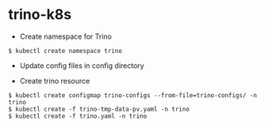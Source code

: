 # trino-k8s

* Create namespace for Trino
```
$ kubectl create namespace trino
```

* Update config files in config directory

* Create trino resource
```
$ kubectl create configmap trino-configs --from-file=trino-configs/ -n trino
$ kubectl create -f trino-tmp-data-pv.yaml -n trino
$ kubectl create -f trino.yaml -n trino
```
